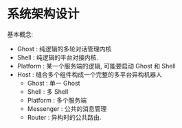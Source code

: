 # 系统架构设计


基本概念:

- Ghost : 纯逻辑的多轮对话管理内核
- Shell : 纯逻辑的平台对接内核.
- Platform : 某一个服务端的逻辑, 可能要启动 Ghost 和 Shell
- Host : 缝合多个组件构成一个完整的多平台异构机器人
    - Ghost : 单一 Ghost
    - Shell : 多 Shell
    - Platform : 多个服务端
    - Messenger : 公共的消息管理
    - Router : 异构时的公共路由.